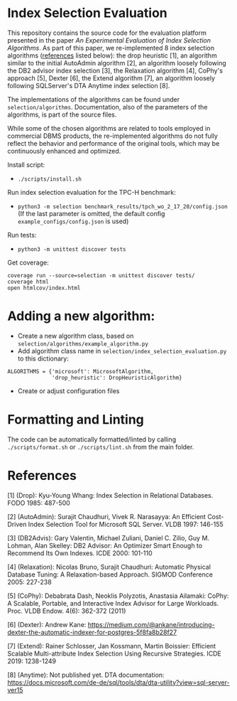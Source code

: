 # Index Selection Evaluation

This repository contains the source code for the evaluation platform presented in the paper *An Experimental Evaluation of Index Selection Algorithms*. As part of this paper, we re-implemented 8 index selection algorithms ([references](#references) listed below): the drop heuristic [1], an algorithm similar to the initial AutoAdmin algorithm [2], an algorithm loosely following the DB2 advisor index selection [3], the Relaxation algorithm [4], CoPhy's approach [5], Dexter [6], the Extend algorithm [7], an algorithm loosely following SQLServer's DTA Anytime index selection [8].

The implementations of the algorithms can be found under `selection/algorithms`. Documentation, also of the parameters of the algorithms, is part of the source files.

While some of the chosen algorithms are related to tools employed in commercial DBMS products, the re-implemented algorithms do not fully reflect the behavior and performance of the original tools, which may be continuously enhanced and optimized.


Install script:
* `./scripts/install.sh`

Run index selection evaluation for the TPC-H benchmark:
* `python3 -m selection benchmark_results/tpch_wo_2_17_20/config.json`
(If the last parameter is omitted, the default config `example_configs/config.json` is used)

Run tests:
* `python3 -m unittest discover tests`

Get coverage:
```
coverage run --source=selection -m unittest discover tests/
coverage html
open htmlcov/index.html
```

# Adding a new algorithm:
* Create a new algorithm class, based on `selection/algorithms/example_algorithm.py`
* Add algorithm class name in `selection/index_selection_evaluation.py` to this dictionary:
```
ALGORITHMS = {'microsoft': MicrosoftAlgorithm,
              'drop_heuristic': DropHeuristicAlgorithm}
```
* Create or adjust configuration files


# Formatting and Linting
The code can be automatically formatted/linted by calling `./scripts/format.sh` or `./scripts/lint.sh` from the main folder.

# References
[1] (Drop): Kyu-Young Whang: Index Selection in Relational Databases. FODO 1985: 487-500

[2] (AutoAdmin): Surajit Chaudhuri, Vivek R. Narasayya: An Efficient Cost-Driven Index Selection Tool for Microsoft SQL Server. VLDB 1997: 146-155

[3] (DB2Advis): Gary Valentin, Michael Zuliani, Daniel C. Zilio, Guy M. Lohman, Alan Skelley: DB2 Advisor: An Optimizer Smart Enough to Recommend Its Own Indexes. ICDE 2000: 101-110

[4] (Relaxation): Nicolas Bruno, Surajit Chaudhuri: Automatic Physical Database Tuning: A Relaxation-based Approach. SIGMOD Conference 2005: 227-238

[5] (CoPhy): Debabrata Dash, Neoklis Polyzotis, Anastasia Ailamaki: CoPhy: A Scalable, Portable, and Interactive Index Advisor for Large Workloads. Proc. VLDB Endow. 4(6): 362-372 (2011)

[6] (Dexter): Andrew Kane:  https://medium.com/@ankane/introducing-dexter-the-automatic-indexer-for-postgres-5f8fa8b28f27

[7] (Extend): Rainer Schlosser, Jan Kossmann, Martin Boissier: Efficient Scalable Multi-attribute Index Selection Using Recursive Strategies. ICDE 2019: 1238-1249

[8] (Anytime): Not published yet. DTA documentation: https://docs.microsoft.com/de-de/sql/tools/dta/dta-utility?view=sql-server-ver15
